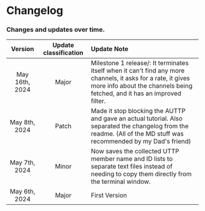 # Changelog

### Changes and updates over time.

|Version|Update classification|Update Note|
|:-----:|:-----:|:----------|
|May 16th, 2024|Major|Milestone 1 release/: It terminates itself when it can't find any more channels, it asks for a rate, it gives more info about the channels being fetched, and it has an improved filter.|
|May 8th, 2024|Patch|Made it stop blocking the AUTTP and gave an actual tutorial. Also separated the changelog from the readme. (All of the MD stuff was recommended by my Dad's friend)|
|May 7th, 2024|Minor|Now saves the collected UTTP member name and ID lists to separate text files instead of needing to copy them directly from the terminal window.|
|May 6th, 2024|Major|First Version|